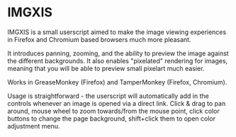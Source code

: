 # IMGXIS

IMGXIS is a small userscript aimed to make the image viewing experiences
in Firefox and Chromium based browsers much more pleasant.

It introduces panning, zooming, and the ability to preview the image against the different backgrounds.
It also enables "pixelated" rendering for images, meaning that you will be able to preview small pixelart much easier.

Works in GreaseMonkey (Firefox) and TamperMonkey (Firefox, Chromium).

Usage is straightforward - the userscript will automatically add in the controls whenever an image is opened via a direct link. Click & drag to pan around, mouse wheel to zoom towards/from the mouse point, click color buttons to change the page background, shift+click them to open color adjustment menu.
